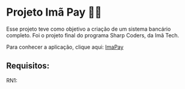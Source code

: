 # Projeto Imã Pay 👩‍💻
Esse projeto teve como objetivo a criação de um sistema bancário completo. Foi o projeto final do programa Sharp Coders, da Imã Tech. 

Para conhecer a aplicação, clique aqui: [ImaPay](https://imapay.netlify.app/)

## Requisitos:

RN1: 

